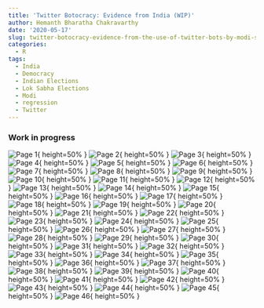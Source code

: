 ```yaml
---
title: 'Twitter Botocracy: Evidence from India (WIP)'
author: Hemanth Bharatha Chakravarthy
date: '2020-05-17'
slug: twitter-botocracy-evidence-from-the-use-of-twitter-bots-by-modi-s-bjp-in-india
categories:
  - R
tags:
  - India
  - Democracy
  - Indian Elections
  - Lok Sabha Elections
  - Modi
  - regression
  - Twitter
---
```


### Work in progress

![Page 1](/post/botocracy_hbc_workInProgress/botocracy_hbc_workInProgress-01.png){ height=50% }
![Page 2](/post/botocracy_hbc_workInProgress/botocracy_hbc_workInProgress-02.png){ height=50% }
![Page 3](/post/botocracy_hbc_workInProgress/botocracy_hbc_workInProgress-03.png){ height=50% }
![Page 4](/post/botocracy_hbc_workInProgress/botocracy_hbc_workInProgress-04.png){ height=50% }
![Page 5](/post/botocracy_hbc_workInProgress/botocracy_hbc_workInProgress-05.png){ height=50% }
![Page 6](/post/botocracy_hbc_workInProgress/botocracy_hbc_workInProgress-06.png){ height=50% }
![Page 7](/post/botocracy_hbc_workInProgress/botocracy_hbc_workInProgress-07.png){ height=50% }
![Page 8](/post/botocracy_hbc_workInProgress/botocracy_hbc_workInProgress-08.png){ height=50% }
![Page 9](/post/botocracy_hbc_workInProgress/botocracy_hbc_workInProgress-09.png){ height=50% }
![Page 10](/post/botocracy_hbc_workInProgress/botocracy_hbc_workInProgress-10.png){ height=50% }
![Page 11](/post/botocracy_hbc_workInProgress/botocracy_hbc_workInProgress-11.png){ height=50% }
![Page 12](/post/botocracy_hbc_workInProgress/botocracy_hbc_workInProgress-12.png){ height=50% }
![Page 13](/post/botocracy_hbc_workInProgress/botocracy_hbc_workInProgress-13.png){ height=50% }
![Page 14](/post/botocracy_hbc_workInProgress/botocracy_hbc_workInProgress-14.png){ height=50% }
![Page 15](/post/botocracy_hbc_workInProgress/botocracy_hbc_workInProgress-15.png){ height=50% }
![Page 16](/post/botocracy_hbc_workInProgress/botocracy_hbc_workInProgress-16.png){ height=50% }
![Page 17](/post/botocracy_hbc_workInProgress/botocracy_hbc_workInProgress-17.png){ height=50% }
![Page 18](/post/botocracy_hbc_workInProgress/botocracy_hbc_workInProgress-18.png){ height=50% }
![Page 19](/post/botocracy_hbc_workInProgress/botocracy_hbc_workInProgress-19.png){ height=50% }
![Page 20](/post/botocracy_hbc_workInProgress/botocracy_hbc_workInProgress-20.png){ height=50% }
![Page 21](/post/botocracy_hbc_workInProgress/botocracy_hbc_workInProgress-21.png){ height=50% }
![Page 22](/post/botocracy_hbc_workInProgress/botocracy_hbc_workInProgress-22.png){ height=50% }
![Page 23](/post/botocracy_hbc_workInProgress/botocracy_hbc_workInProgress-23.png){ height=50% }
![Page 24](/post/botocracy_hbc_workInProgress/botocracy_hbc_workInProgress-24.png){ height=50% }
![Page 25](/post/botocracy_hbc_workInProgress/botocracy_hbc_workInProgress-25.png){ height=50% }
![Page 26](/post/botocracy_hbc_workInProgress/botocracy_hbc_workInProgress-26.png){ height=50% }
![Page 27](/post/botocracy_hbc_workInProgress/botocracy_hbc_workInProgress-27.png){ height=50% }
![Page 28](/post/botocracy_hbc_workInProgress/botocracy_hbc_workInProgress-28.png){ height=50% }
![Page 29](/post/botocracy_hbc_workInProgress/botocracy_hbc_workInProgress-29.png){ height=50% }
![Page 30](/post/botocracy_hbc_workInProgress/botocracy_hbc_workInProgress-30.png){ height=50% }
![Page 31](/post/botocracy_hbc_workInProgress/botocracy_hbc_workInProgress-31.png){ height=50% }
![Page 32](/post/botocracy_hbc_workInProgress/botocracy_hbc_workInProgress-32.png){ height=50% }
![Page 33](/post/botocracy_hbc_workInProgress/botocracy_hbc_workInProgress-33.png){ height=50% }
![Page 34](/post/botocracy_hbc_workInProgress/botocracy_hbc_workInProgress-34.png){ height=50% }
![Page 35](/post/botocracy_hbc_workInProgress/botocracy_hbc_workInProgress-35.png){ height=50% }
![Page 36](/post/botocracy_hbc_workInProgress/botocracy_hbc_workInProgress-36.png){ height=50% }
![Page 37](/post/botocracy_hbc_workInProgress/botocracy_hbc_workInProgress-37.png){ height=50% }
![Page 38](/post/botocracy_hbc_workInProgress/botocracy_hbc_workInProgress-38.png){ height=50% }
![Page 39](/post/botocracy_hbc_workInProgress/botocracy_hbc_workInProgress-39.png){ height=50% }
![Page 40](/post/botocracy_hbc_workInProgress/botocracy_hbc_workInProgress-40.png){ height=50% }
![Page 41](/post/botocracy_hbc_workInProgress/botocracy_hbc_workInProgress-41.png){ height=50% }
![Page 42](/post/botocracy_hbc_workInProgress/botocracy_hbc_workInProgress-42.png){ height=50% }
![Page 43](/post/botocracy_hbc_workInProgress/botocracy_hbc_workInProgress-43.png){ height=50% }
![Page 44](/post/botocracy_hbc_workInProgress/botocracy_hbc_workInProgress-44.png){ height=50% }
![Page 45](/post/botocracy_hbc_workInProgress/botocracy_hbc_workInProgress-45.png){ height=50% }
![Page 46](/post/botocracy_hbc_workInProgress/botocracy_hbc_workInProgress-46.png){ height=50% }